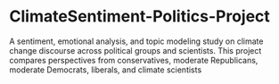 # ClimateSentiment-Politics-Project
A sentiment, emotional analysis, and topic modeling study on climate change discourse across political groups and scientists. This project compares perspectives from conservatives, moderate Republicans, moderate Democrats, liberals, and climate scientists
